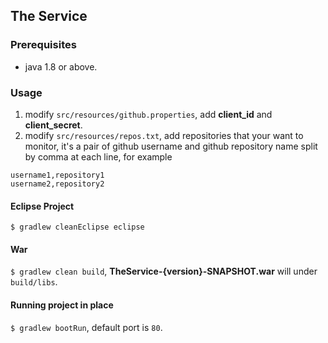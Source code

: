 ## The Service

### Prerequisites
- java 1.8 or above.

### Usage

1. modify ``src/resources/github.properties``, add **client_id** and **client_secret**.
2. modify ``src/resources/repos.txt``, add repositories that your want to monitor, it's a pair of github username and github repository name split by comma at each line, for example 
```
username1,repository1
username2,repository2
```


#### Eclipse Project
``$ gradlew cleanEclipse eclipse``

#### War
``$ gradlew clean build``, **TheService-{version}-SNAPSHOT.war** will under ``build/libs``.

#### Running project in place
``$ gradlew bootRun``, default port is ``80``.